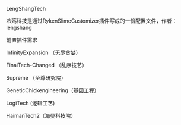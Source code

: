 LengShangTech

冷殇科技是通过RykenSlimeCustomizer插件写成的一份配置文件，作者：lengshang

前置插件需求

InfinityExpansion （无尽贪婪）

FinalTech-Changed （乱序技艺）

Supreme （至尊研究院）

GeneticChickengineering（基因工程）

LogiTech (逻辑工艺)

HaimanTech2（海曼科技院）
